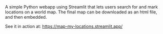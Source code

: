 A simple Python webapp using Streamlit that lets users search for and mark locations on a world map. The final map can be downloaded as an html file, and then embedded.

See it in action at: https://map-my-locations.streamlit.app/
